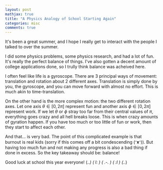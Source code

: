 ```yaml
---
layout: post
mathjax: true
title: "A Physics Analogy of School Starting Again"
categories: misc
comments: true
---
```


It's been a great summer, and I hope I really get to interact with the people I talked to over the summer.

I did some physics problems, some physics research, and had a lot of fun.
It's really the perfect balance of things.
I've also gotten a decent amount of college applications done, so I trully think balance was acheived here.

I often feel like life is a gyroscope.
There are 3 principal ways of movement: translation and rotation about 2 different axes.
Translation is simply done by you, the gyroscope, and you can move forward with almost no effort.
This is much akin to time-translation.

On the other hand is the more complex motion: the two different rotation axes.
Let one axis $\theta \in \left[0, 2 \pi \right]$ represent fun and another axis $\phi \in \left[0, 2 \pi \right]$ represent work.
If we let $\theta$ or $\phi$ stray too far from their central values of $\pi$, everything goes crazy and all hell breaks loose.
This is when crazy amounts of gyration happen.
If you have too much or too little of fun or work, then they start to affect each other.

And that... is very bad.
The point of this complicated example is that burnout is real kids (sorry if this comes off a bit condescending (ᵔᴥᵔ)).
But having too much fun and not making any progress is also a bad thing if done in excess.
So the key takeaway should be: balance!

Good luck at school this year everyone!
(._.) ( l: ) ( .-. ) ( :l ) (._.)
